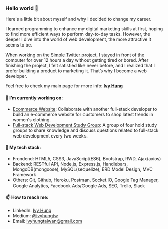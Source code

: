 ### Hello world 👋

Here's a little bit about myself and why I decided to change my career.

I learned programming to enhance my digital marketing skills at first, hoping to find more efficient ways to perform day-to-day tasks. However, the deeper I dive into the world of web development, the more attractive it seems to be. 

When working on the [Simple Twitter project](https://github.com/ivyhungtw/simple-twitter-api), I stayed in front of the computer for over 12 hours a day without getting tired or bored. After finishing the project, I felt satisfied like never before, and I realized that I prefer building a product to marketing it. That’s why I become a web developer.

Feel free to check my main page for more info: [**Ivy Hung**](https://ivyhungtw.github.io/ivyhungtw/)

#### 🔭 I’m currently working on:

- [Ecommerce Website](https://github.com/ivyhungtw/ecommerce-site): Collaborate with another full-stack developer to build an e-commerce website for customers to shop latest trends in women's clothing.
- [Full-stack Web Development Study Group](https://github.com/ivyhungtw/full-stack-web-dev-study-group): A group of four hold study groups to share knowledge and discuss questions related to full-stack web development every two weeks.

#### 🌱 My tech stack:

- Frondend: HTML5, CSS3, JavaScript(ES6), Bootstrap, RWD, Ajax(axios)
- Backend: RESTful API, Node.js, Express.js, Handlebars, MongoDB(mongoose), MySQL(sequelize), ERD Model Design, MVC Framework
- Others: Git, Github, Heroku, Postman, Socket.IO, Google Tag Manager, Google Analytics, Facebook Ads/Google Ads, SEO, Trello, Slack

#### 📫 How to reach me:

- LinkedIn: [Ivy Hung](https://www.linkedin.com/in/ivyhung/)
- Medium: [@ivyhungtw](https://ivyhungtw.medium.com/)
- Email: ivyhungtaiwan@gmail.com

<!--
**ivyhungtw/ivyhungtw** is a ✨ _special_ ✨ repository because its `README.md` (this file) appears on your GitHub profile.

Here are some ideas to get you started:

- 🔭 I’m currently working on ...
- 🌱 I’m currently learning ...
- 👯 I’m looking to collaborate on ...
- 🤔 I’m looking for help with ...
- 💬 Ask me about ...
- 📫 How to reach me: ...
- 😄 Pronouns: ...
- ⚡ Fun fact: ...
-->
